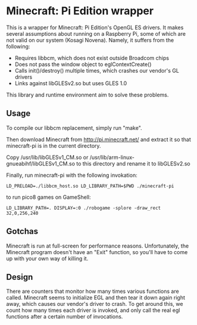 Minecraft: Pi Edition wrapper
=============================

This is a wrapper for Minecraft: Pi Edition's OpenGL ES drivers.  It makes
several assumptions about running on a Raspberry Pi, some of which are not
valid on our system (Kosagi Novena).  Namely, it suffers from the following:

* Requires libbcm, which does not exist outside Broadcom chips
* Does not pass the window object to eglContextCreate()
* Calls init()/destroy() multiple times, which crashes our vendor's GL drivers
* Links against libGLESv2.so but uses GLES 1.0

This library and runtime environment aim to solve these problems.

Usage
-----

To compile our libbcm replacement, simply run "make".

Then download Minecraft from http://pi.minecraft.net/ and extract it so
that minecraft-pi is in the current directory.

Copy /usr/lib/libGLESv1_CM.so or /usr/lib/arm-linux-gnueabihf/libGLESv1_CM.so
to this directory and rename it to libGLESv2.so

Finally, run minecraft-pi with the following invokation:

    LD_PRELOAD=./libbcm_host.so LD_LIBRARY_PATH=$PWD ./minecraft-pi


to run pico8 games on GameShell:
    
    LD_LIBRARY_PATH=. DISPLAY=:0 ./robogame -splore -draw_rect 32,0,256,240

Gotchas
-------

Minecraft is run at full-screen for performance reasons.  Unfortunately,
the Minecraft program doesn't have an "Exit" function, so you'll have to
come up with your own way of killing it.

Design
------

There are counters that monitor how many times various functions are
called.  Minecraft seems to initialize EGL and then tear it down again
right away, which causes our vendor's driver to crash.  To get around
this, we count how many times each driver is invoked, and only call
the real egl functions after a certain number of invocations.
